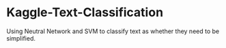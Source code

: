 # Kaggle-Text-Classification
Using Neutral Network and SVM to classify text as whether they need to be simplified.
